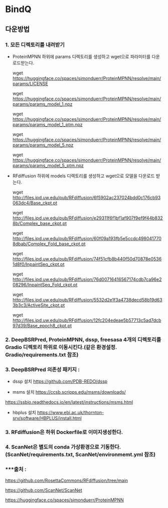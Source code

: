 # BindQ
## 다운방법
### 1. 모든 디렉토리를 내려받기
- ProteinMPNN 하위에 params 디렉토리를 생성하고 wget으로 파라미터를 다운로드받는다.

  wget https://huggingface.co/spaces/simonduerr/ProteinMPNN/resolve/main/params/LICENSE
  
  wget https://huggingface.co/spaces/simonduerr/ProteinMPNN/resolve/main/params/params_model_1.npz
  
  wget https://huggingface.co/spaces/simonduerr/ProteinMPNN/resolve/main/params/params_model_1_ptm.npz
  
  wget https://huggingface.co/spaces/simonduerr/ProteinMPNN/resolve/main/params/params_model_5.npz
  
  wget https://huggingface.co/spaces/simonduerr/ProteinMPNN/resolve/main/params/params_model_5_ptm.npz

- RFdiffusion 하위에 models 디렉토리를 생성하고 wget으로 모델을 다운로드 받는다.

   wget http://files.ipd.uw.edu/pub/RFdiffusion/6f5902ac237024bdd0c176cb93063dc4/Base_ckpt.pt
 
   wget http://files.ipd.uw.edu/pub/RFdiffusion/e29311f6f1bf1af907f9ef9f44b8328b/Complex_base_ckpt.pt
 
   wget http://files.ipd.uw.edu/pub/RFdiffusion/60f09a193fb5e5ccdc4980417708dbab/Complex_Fold_base_ckpt.pt
 
   wget http://files.ipd.uw.edu/pub/RFdiffusion/74f51cfb8b440f50d70878e05361d8f0/InpaintSeq_ckpt.pt
 
   wget http://files.ipd.uw.edu/pub/RFdiffusion/76d00716416567174cdb7ca96e208296/InpaintSeq_Fold_ckpt.pt
 
   wget http://files.ipd.uw.edu/pub/RFdiffusion/5532d2e1f3a4738decd58b19d633b3c3/ActiveSite_ckpt.pt
 
   wget http://files.ipd.uw.edu/pub/RFdiffusion/12fc204edeae5b57713c5ad7dcb97d39/Base_epoch8_ckpt.pt

### 2. DeepBSRPred, ProteinMPNN, dssp, freesasa 4개의 디렉토리를 Gradio 디렉토리 하위로 이동시킨다.(같은 환경설정. Gradio/requirements.txt 참조)
### 3. DeepBSRPred 의존성 패키지 : 
- dssp 설치
https://github.com/PDB-REDO/dssp

- msms 설치
https://ccsb.scripps.edu/msms/downloads/

https://ssbio.readthedocs.io/en/latest/instructions/msms.html

- hbplus 설치
https://www.ebi.ac.uk/thornton-srv/software/HBPLUS/install.html
### 3. RFdiffusion은 하위 Dockerfile로 이미지생성한다.
### 4. ScanNet은 별도의 conda 가상환경으로 기동한다. (ScanNet/requirements.txt, ScanNet/environmemt.yml 참조)

### ***출처 :
  https://github.com/RosettaCommons/RFdiffusion/tree/main
  
  https://github.com/ScanNet/ScanNet
  
  https://huggingface.co/spaces/simonduerr/ProteinMPNN
